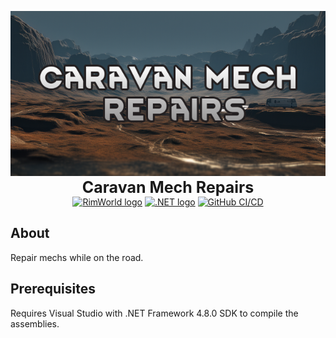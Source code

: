 <p align="center">
    <img src="https://github.com/KeirLoire/CaravanMechRepairs/blob/master/About/Preview.png?raw=true" alt="CaravanMechRepairs Preview"/><br>
    <b style="font-size:25px">Caravan Mech Repairs</b><br>
    <a href="https://store.steampowered.com/app/294100/RimWorld/"><img src="https://img.shields.io/badge/rimworld-1.6-b5651d?label=RimWorld&style=flat&logo=rimworld" alt="RimWorld logo"/></a>
    <a href="https://dotnet.microsoft.com/en-us/download/dotnet-framework/net48"><img src="https://img.shields.io/badge/dotnet-4.8.0-512bd4?label=.NET%20Framework&style=flat&logo=dotnet" alt=".NET logo"/></a>
    <a href="https://github.com/KeirLoire/CaravanMechRepairs/commits/master"><img src="https://github.com/keirLoire/CaravanMechRepairs/actions/workflows/ci.yml/badge.svg" alt="GitHub CI/CD"/></a>
</p>

## About

Repair mechs while on the road.

## Prerequisites
Requires Visual Studio with .NET Framework 4.8.0 SDK to compile the assemblies.